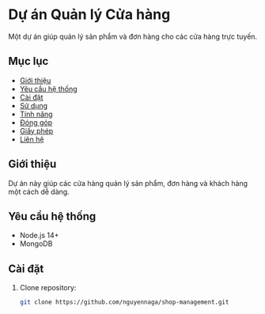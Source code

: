 # Dự án Quản lý Cửa hàng

Một dự án giúp quản lý sản phẩm và đơn hàng cho các cửa hàng trực tuyến.

## Mục lục
- [Giới thiệu](#giới-thiệu)
- [Yêu cầu hệ thống](#yêu-cầu-hệ-thống)
- [Cài đặt](#cài-đặt)
- [Sử dụng](#sử-dụng)
- [Tính năng](#tính-năng)
- [Đóng góp](#đóng-góp)
- [Giấy phép](#giấy-phép)
- [Liên hệ](#liên-hệ)

## Giới thiệu
Dự án này giúp các cửa hàng quản lý sản phẩm, đơn hàng và khách hàng một cách dễ dàng.

## Yêu cầu hệ thống
- Node.js 14+
- MongoDB

## Cài đặt
1. Clone repository:
   ```bash
   git clone https://github.com/nguyennaga/shop-management.git
